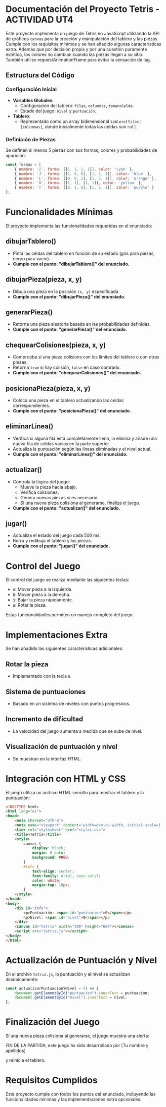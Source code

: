 # Documentación del Proyecto Tetris - ACTIVIDAD UT4

Este proyecto implementa un juego de Tetris en JavaScript utilizando la API de gráficos `canvas` para la creación y manipulación del tablero y las piezas. Cumple con los requisitos mínimos y se han añadido algunas características extra. Además que por decisión propia y por una cuestión puramente estética, los colores no cambian cuando las piezas llegan a su sitio. También utilizo requestAnimationFrame para evitar la sensación de lag.

## Estructura del Código

### Configuración Inicial
- **Variables Globales**:
  - Configuración del tablero: `filas`, `columnas`, `tamanoCelda`.
  - Estado del juego: `nivel` y `puntuación`.
- **Tablero**:
  - Representado como un array bidimensional `tablero[filas][columnas]`, donde inicialmente todas las celdas son `null`.

### Definición de Piezas
Se definen al menos 5 piezas con sus formas, colores y probabilidades de aparición:
```javascript
const formas = [
    { nombre: 'I', forma: [[1, 1, 1, 1]], color: 'cyan' },
    { nombre: 'J', forma: [[1, 0, 0], [1, 1, 1]], color: 'blue' },
    { nombre: 'L', forma: [[0, 0, 1], [1, 1, 1]], color: 'orange' },
    { nombre: 'O', forma: [[1, 1], [1, 1]], color: 'yellow' },
    { nombre: 'T', forma: [[0, 1, 0], [1, 1, 1]], color: 'purple' }
];
```
# Funcionalidades Mínimas

El proyecto implementa las funcionalidades requeridas en el enunciado:

## dibujarTablero()
- Pinta las celdas del tablero en función de su estado (gris para piezas, negro para vacío).
- **Cumple con el punto: "dibujarTablero()" del enunciado.**

## dibujarPieza(pieza, x, y)
- Dibuja una pieza en la posición `(x, y)` especificada.
- **Cumple con el punto: "dibujarPieza()" del enunciado.**

## generarPieza()
- Retorna una pieza aleatoria basada en las probabilidades definidas.
- **Cumple con el punto: "generarPieza()" del enunciado.**

## chequearColisiones(pieza, x, y)
- Comprueba si una pieza colisiona con los límites del tablero o con otras piezas.
- Retorna `true` si hay colisión, `false` en caso contrario.
- **Cumple con el punto: "chequearColisiones()" del enunciado.**

## posicionaPieza(pieza, x, y)
- Coloca una pieza en el tablero actualizando las celdas correspondientes.
- **Cumple con el punto: "posicionaPieza()" del enunciado.**

## eliminarLinea()
- Verifica si alguna fila está completamente llena, la elimina y añade una nueva fila de celdas vacías en la parte superior.
- Actualiza la puntuación según las líneas eliminadas y el nivel actual.
- **Cumple con el punto: "eliminarLinea()" del enunciado.**

## actualizar()
- Controla la lógica del juego:
  - Mueve la pieza hacia abajo.
  - Verifica colisiones.
  - Genera nuevas piezas si es necesario.
  - Si una nueva pieza colisiona al generarse, finaliza el juego.
- **Cumple con el punto: "actualizar()" del enunciado.**

## jugar()
- Actualiza el estado del juego cada 500 ms.
- Borra y redibuja el tablero y las piezas.
- **Cumple con el punto: "jugar()" del enunciado.**

# Control del Juego
El control del juego se realiza mediante las siguientes teclas:
- `A`: Mover pieza a la izquierda.
- `D`: Mover pieza a la derecha.
- `S`: Bajar la pieza rápidamente.
- `W`: Rotar la pieza.

Estas funcionalidades permiten un manejo completo del juego.

# Implementaciones Extra
Se han añadido las siguientes características adicionales:

## Rotar la pieza
- Implementado con la tecla `W`.

## Sistema de puntuaciones
- Basado en un sistema de niveles con puntos progresivos.

## Incremento de dificultad
- La velocidad del juego aumenta a medida que se sube de nivel.

## Visualización de puntuación y nivel
- Se muestran en la interfaz HTML.

# Integración con HTML y CSS
El juego utiliza un archivo HTML sencillo para mostrar el tablero y la puntuación:

```html
<!DOCTYPE html>
<html lang="es">
<head>
    <meta charset="UTF-8">
    <meta name="viewport" content="width=device-width, initial-scale=1.0">
    <link rel="stylesheet" href="styles.css">
    <title>Tetris</title>
    <style>
        canvas {
            display: block;
            margin: 0 auto;
            background: #000;
        }
        #info {
            text-align: center;
            font-family: Arial, sans-serif;
            color: white;
            margin-top: 10px;
        }
    </style>
</head>
<body>
    <div id="info">
        <p>Puntuación: <span id="puntuacion">0</span></p>
        <p>Nivel: <span id="nivel">0</span></p>
    </div>
    <canvas id="tetris" width="300" height="600"></canvas>
    <script src="tetris.js"></script>
</body>
</html>
```
# Actualización de Puntuación y Nivel
En el archivo `tetris.js`, la puntuación y el nivel se actualizan dinámicamente:

```javascript
const actualizarPuntuacionYNivel = () => {
    document.getElementById("puntuacion").innerText = puntuacion;
    document.getElementById("nivel").innerText = nivel;
};
```
# Finalización del Juego
Si una nueva pieza colisiona al generarse, el juego muestra una alerta:

FIN DE LA PARTIDA, este juego ha sido desarrollado por [Tu nombre y apellidos]

y reinicia el tablero.

# Requisitos Cumplidos
Este proyecto cumple con todos los puntos del enunciado, incluyendo las funcionalidades mínimas y las implementaciones extra opcionales.
